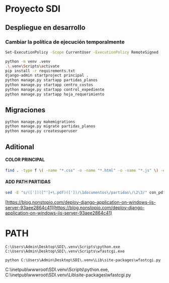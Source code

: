 # Proyecto SDI

## Despliegue en desarrollo

### Cambiar la política de ejecución temporalmente

```sh
Set-ExecutionPolicy -Scope CurrentUser -ExecutionPolicy RemoteSigned
```

```sh
python -m venv .venv
.\.venv\Scripts\activate
pip install -r requirements.txt
django-admin startproject principal .
python manage.py startapp partidas_planos
python manage.py startapp centro_costos
python manage.py startapp control_expediente
python manage.py startapp hoja_requerimiento
```

## Migraciones

```sh
python manage.py makemigrations
python manage.py migrate partidas_planos
python manage.py createsuperuser
```

## Aditional

#### COLOR PRINCIPAL

```sh
find . -type f \( -name "*.css" -o -name "*.html" -o -name "*.js" \) -exec sed -i 's/#5e81ac/#4c566a/g' {} +
```

#### ADD PATH PARTIDAS

```sh
sed -E "s/(['])([^']+\.pdf)(['])/\1documentos\/partidas\/\2\3/" con_pdf.sql > con_pdf_modificado.sql
```

[https://blog.nonstopio.com/deploy-django-application-on-windows-iis-server-93aee2864c41](https://blog.nonstopio.com/deploy-django-application-on-windows-iis-server-93aee2864c41)

# PATH

```
C:\Users\Admin\Desktop\SDI\.venv\Scripts\python.exe
C:\Users\Admin\Desktop\SDI\.venv\Scripts\wfastcgi.exe

python C:\Users\Admin\Desktop\SDI\.venv\Lib\site-packages\wfastcgi.py
```

C:\inetpub\wwwroot\SDI\.venv\Scripts\python.exe, C:\inetpub\wwwroot\SDI\.venv\Lib\site-packages\wfastcgi.py

